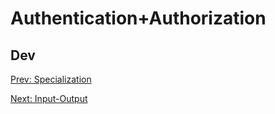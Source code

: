 # Authentication+Authorization
## Dev

[](.md)

[Prev: Specialization](Specialization.md)

[Next: Input-Output](Input-Output.md)
